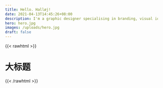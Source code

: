 ```yaml
---
title: Hello. Halløj!
date: 2021-04-13T14:45:26+08:00
description: I'm a graphic designer specialising in branding, visual identity and experiential design. Through brand strategy and visual development I create everything from books and exhibitions to branding and packaging.
hero: hero.jpg
images: /uploads/hero.jpg
draft: false
---
```


{{< rawhtml >}}
  <h1 class="text-4xl text-red-500">大标题</h1>
{{< /rawhtml >}}
